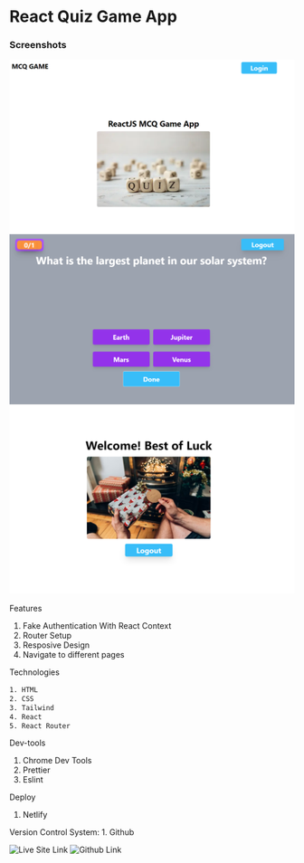 # React Quiz Game App


### Screenshots
![Login Page](image.png)
![Game Page](image-1.png)
![Welcome](image-2.png)


Features
   1.  Fake Authentication With  React Context
   2. Router Setup 
   3. Resposive Design
   4. Navigate to different pages
    
 Technologies

    1. HTML
    2. CSS
    3. Tailwind
    4. React
    5. React Router

 Dev-tools
 1. Chrome Dev Tools
 2. Prettier
 3. Eslint

 Deploy
   1. Netlify

 Version Control System: 
    1. Github

    

 ![Live Site Link](https://willowy-tarsier-5eec12.netlify.app/)
 ![Github Link](https://github.com/Azmal7374/react-quiz-game)